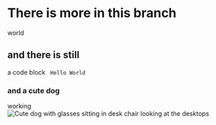 # There is more in this branch
world

## and there is still
a code block
<code> Hello World </code>

### and a cute dog
working
![Cute dog with glasses sitting in desk chair looking at the desktops](https://patch.com/img/cdn20/users/22844034/20180620/091834/styles/raw/public/processed_images/belle_desk-1529500710-6067.jpg)